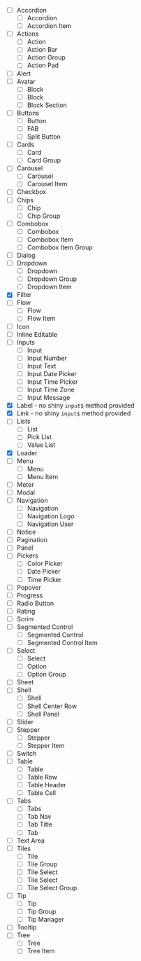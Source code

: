 
- [ ] Accordion
    - [ ] Accordion
    - [ ] Accordion Item
- [ ] Actions
    - [ ] Action
    - [ ] Action Bar
    - [ ] Action Group
    - [ ] Action Pad
- [ ] Alert
- [ ] Avatar
    - [ ] Block
    - [ ] Block
    - [ ] Block Section
- [ ] Buttons
    - [ ] Button
    - [ ] FAB
    - [ ] Split Button
- [ ] Cards
    - [ ] Card
    - [ ] Card Group
- [ ] Carousel
    - [ ] Carousel
    - [ ] Carousel Item
- [ ] Checkbox
- [ ] Chips
    - [ ] Chip
    - [ ] Chip Group
- [ ] Combobox
    - [ ] Combobox
    - [ ] Combobox Item
    - [ ] Combobox Item Group
- [ ] Dialog
- [ ] Dropdown
    - [ ] Dropdown
    - [ ] Dropdown Group
    - [ ] Dropdown Item
- [x] Filter
- [ ] Flow
    - [ ] Flow
    - [ ] Flow Item
- [ ] Icon
- [ ] Inline Editable
- [ ] Inputs
    - [ ] Input
    - [ ] Input Number
    - [ ] Input Text
    - [ ] Input Date Picker
    - [ ] Input Time Picker
    - [ ] Input Time Zone
    - [ ] Input Message
- [x] Label - no shiny `input$` method provided 
- [x] Link - no shiny `input$` method provided 
- [ ] Lists
    - [ ] List
    - [ ] Pick List
    - [ ] Value List
- [x] Loader
- [ ] Menu
    - [ ] Menu
    - [ ] Menu Item
- [ ] Meter
- [ ] Modal
- [ ] Navigation
    - [ ] Navigation
    - [ ] Navigation Logo
    - [ ] Navigation User
- [ ] Notice
- [ ] Pagination
- [ ] Panel
- [ ] Pickers
    - [ ] Color Picker
    - [ ] Date Picker
    - [ ] Time Picker
- [ ] Popover
- [ ] Progress
- [ ] Radio Button
- [ ] Rating
- [ ] Scrim
- [ ] Segmented Control
    - [ ] Segmented Control
    - [ ] Segmented Control Item
- [ ] Select
    - [ ] Select
    - [ ] Option
    - [ ] Option Group
- [ ] Sheet
- [ ] Shell
    - [ ] Shell
    - [ ] Shell Center Row
    - [ ] Shell Panel
- [ ] Slider
- [ ] Stepper
    - [ ] Stepper
    - [ ] Stepper Item
- [ ] Switch
- [ ] Table
    - [ ] Table
    - [ ] Table Row
    - [ ] Table Header
    - [ ] Table Cell
- [ ] Tabs
    - [ ] Tabs
    - [ ] Tab Nav
    - [ ] Tab Title
    - [ ] Tab
- [ ] Text Area
- [ ] Tiles
    - [ ] Tile
    - [ ] Tile Group
    - [ ] Tile Select
    - [ ] Tile Select
    - [ ] Tile Select Group
- [ ] Tip
    - [ ] Tip
    - [ ] Tip Group
    - [ ] Tip Manager
- [ ] Tooltip
- [ ] Tree
    - [ ] Tree
    - [ ] Tree Item